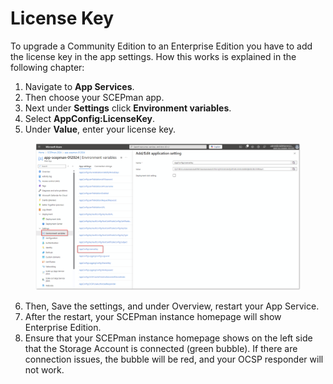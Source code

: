 # License Key

To upgrade a Community Edition to an Enterprise Edition you have to add the license key in the app settings. How this works is explained in the following chapter:

1. Navigate to **App Services**.
2. Then choose your SCEPman app.
3. Next under **Settings** click **Environment variables**.
4. Select **AppConfig:LicenseKey**.
5. Under **Value**, enter your license key.

<figure><img src="../.gitbook/assets/image (77).png" alt=""><figcaption></figcaption></figure>

6. Then, Save the settings, and under Overview, restart your App Service.
7. After the restart, your SCEPman instance homepage will show Enterprise Edition.
8. Ensure that your SCEPman instance homepage shows on the left side that the Storage Account is connected (green bubble). If there are connection issues, the bubble will be red, and your OCSP responder will not work.
